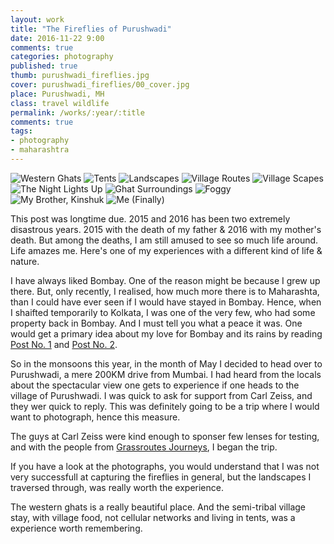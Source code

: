 ```yaml
---
layout: work
title: "The Fireflies of Purushwadi"
date: 2016-11-22 9:00
comments: true
categories: photography
published: true
thumb: purushwadi_fireflies.jpg
cover: purushwadi_fireflies/00_cover.jpg
place: Purushwadi, MH
class: travel wildlife
permalink: /works/:year/:title
comments: true
tags:
- photography
- maharashtra
---
```


<p>
  <div class="fotorama" data-keyboard="true" data-arrows="true" data-click="true" data-swipe="true" data-autoplay="true" data-loop="true" data-allowfullscreen="native">
      <img src="/images/works/purushwadi_fireflies/p.000.jpg" alt="Western Ghats" data-caption="Western Ghats">
      <img src="/images/works/purushwadi_fireflies/p.001.jpg" alt="Tents" data-caption="Tents">
      <img src="/images/works/purushwadi_fireflies/p.007.jpg" alt="Landscapes" data-caption="Landscapes">
      <img src="/images/works/purushwadi_fireflies/p.009.jpg" alt="Village Routes" data-caption="Village Routes">
      <img src="/images/works/purushwadi_fireflies/p.010.jpg" alt="Village Scapes" data-caption="Village Scapes">
      <img src="/images/works/purushwadi_fireflies/p.014.jpg" alt="The Night Lights Up" data-caption="The Night Lights Up">
      <img src="/images/works/purushwadi_fireflies/p.011.jpg" alt="Ghat Surroundings" data-caption="Ghat Surroundings">
      <img src="/images/works/purushwadi_fireflies/p.013.jpg" alt="Foggy" data-caption="Foggy">
      <img src="/images/works/purushwadi_fireflies/p.006.jpg" alt="My Brother, Kinshuk" data-caption="My Brother, Kinshuk">
      <img src="/images/works/purushwadi_fireflies/p.000.a.jpg" alt="Me (Finally)" data-caption="Me (Finally)">
  </div>
</p>

This post was longtime due. 2015 and 2016 has been two extremely disastrous years. 2015 with the death of my father & 2016 with my mother's death. But among the deaths, I am still amused to see so much life around. Life amazes me. Here's one of my experiences with a different kind of life & nature. 

I have always liked Bombay. One of the reason might be because I grew up there. But, only recently, I realised, how much more there is to Maharashta, than I could have ever seen if I would have stayed in Bombay. Hence, when I shaifted temporarily to Kolkata, I was one of the very few, who had some property back in Bombay. And I must tell you what a peace it was. One would get a primary idea about my love for Bombay and its rains by reading [Post No. 1](http://kalam.upamanyu.in/writings/rains/) and [Post No. 2](http://kalam.upamanyu.in/writings/washed-away-2/).

So in the monsoons this year, in the month of May I decided to head over to Purushwadi, a mere 200KM drive from Mumbai. I had heard from the locals about the spectacular view one gets to experience if one heads to the village of Purushwadi. I was quick to ask for support from Carl Zeiss, and they wer quick to reply. This was definitely going to be a trip where I would want to photograph, hence this measure.

The guys at Carl Zeiss were kind enough to sponser few lenses for testing, and with the people from [Grassroutes Journeys](http://www.grassroutes.co.in/), I began the trip.

If you have a look at the photographs, you would understand that I was not very successfull at capturing the fireflies in general, but the landscapes I traversed through, was really worth the experience.

The western ghats is a really beautiful place. And the semi-tribal village stay, with village food, not cellular networks and living in tents, was a experience worth remembering.